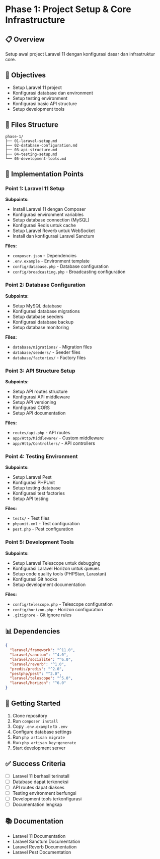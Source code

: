 # Phase 1: Project Setup & Core Infrastructure

## 📋 Overview

Setup awal project Laravel 11 dengan konfigurasi dasar dan infrastruktur core.

## 🎯 Objectives

- Setup Laravel 11 project
- Konfigurasi database dan environment
- Setup testing environment
- Konfigurasi basic API structure
- Setup development tools

## 📁 Files Structure

```
phase-1/
├── 01-laravel-setup.md
├── 02-database-configuration.md
├── 03-api-structure.md
├── 04-testing-setup.md
└── 05-development-tools.md
```

## 🔧 Implementation Points

### Point 1: Laravel 11 Setup

**Subpoints:**

- Install Laravel 11 dengan Composer
- Konfigurasi environment variables
- Setup database connection (MySQL)
- Konfigurasi Redis untuk cache
- Setup Laravel Reverb untuk WebSocket
- Install dan konfigurasi Laravel Sanctum

**Files:**

- `composer.json` - Dependencies
- `.env.example` - Environment template
- `config/database.php` - Database configuration
- `config/broadcasting.php` - Broadcasting configuration

### Point 2: Database Configuration

**Subpoints:**

- Setup MySQL database
- Konfigurasi database migrations
- Setup database seeders
- Konfigurasi database backup
- Setup database monitoring

**Files:**

- `database/migrations/` - Migration files
- `database/seeders/` - Seeder files
- `database/factories/` - Factory files

### Point 3: API Structure Setup

**Subpoints:**

- Setup API routes structure
- Konfigurasi API middleware
- Setup API versioning
- Konfigurasi CORS
- Setup API documentation

**Files:**

- `routes/api.php` - API routes
- `app/Http/Middleware/` - Custom middleware
- `app/Http/Controllers/` - API controllers

### Point 4: Testing Environment

**Subpoints:**

- Setup Laravel Pest
- Konfigurasi PHPUnit
- Setup testing database
- Konfigurasi test factories
- Setup API testing

**Files:**

- `tests/` - Test files
- `phpunit.xml` - Test configuration
- `pest.php` - Pest configuration

### Point 5: Development Tools

**Subpoints:**

- Setup Laravel Telescope untuk debugging
- Konfigurasi Laravel Horizon untuk queues
- Setup code quality tools (PHPStan, Larastan)
- Konfigurasi Git hooks
- Setup development documentation

**Files:**

- `config/telescope.php` - Telescope configuration
- `config/horizon.php` - Horizon configuration
- `.gitignore` - Git ignore rules

## 📊 Dependencies

```json
{
  "laravel/framework": "^11.0",
  "laravel/sanctum": "^4.0",
  "laravel/socialite": "^6.0",
  "laravel/reverb": "^1.0",
  "predis/predis": "^2.0",
  "pestphp/pest": "^2.0",
  "laravel/telescope": "^5.0",
  "laravel/horizon": "^6.0"
}
```

## 🚀 Getting Started

1. Clone repository
2. Run `composer install`
3. Copy `.env.example` to `.env`
4. Configure database settings
5. Run `php artisan migrate`
6. Run `php artisan key:generate`
7. Start development server

## ✅ Success Criteria

- [ ] Laravel 11 berhasil terinstall
- [ ] Database dapat terkoneksi
- [ ] API routes dapat diakses
- [ ] Testing environment berfungsi
- [ ] Development tools terkonfigurasi
- [ ] Documentation lengkap

## 📚 Documentation

- Laravel 11 Documentation
- Laravel Sanctum Documentation
- Laravel Reverb Documentation
- Laravel Pest Documentation
